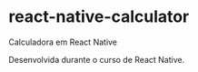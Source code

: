 # react-native-calculator
Calculadora em React Native

Desenvolvida durante o curso de React Native.
